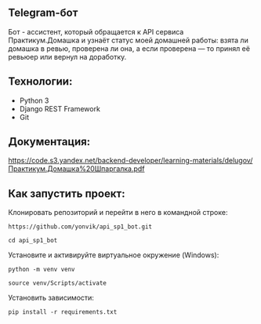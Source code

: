 ## Telegram-бот 

Бот - ассистент, который обращается к API сервиса Практикум.Домашка и узнаёт статус моей домашней работы: взята ли домашка в ревью, проверена ли она, а если проверена — то принял её ревьюер или вернул на доработку.

## Технологии:
- Python 3
- Django REST Framework
- Git

## Документация:
https://code.s3.yandex.net/backend-developer/learning-materials/delugov/Практикум.Домашка%20Шпаргалка.pdf

## Как запустить проект:
Клонировать репозиторий и перейти в него в командной строке:

`https://github.com/yonvik/api_sp1_bot.git`

`cd api_sp1_bot`

Установите и активируйте виртуальное окружение (Windows):

`python -m venv venv`

`source venv/Scripts/activate`

Установить зависимости:

`pip install -r requirements.txt`
